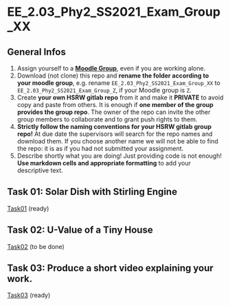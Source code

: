 # EE_2.03_Phy2_SS2021_Exam_Group_XX

## General Infos

1. Assign yourself to a [**Moodle Group**](https://moodle.hochschule-rhein-waal.de/mod/choicegroup/view.php?id=310860), even if you are working alone.
1. Download (not clone) this repo and **rename the folder according to your moodle group**, e.g. rename `EE_2.03_Phy2_SS2021_Exam_Group_XX` to `EE_2.03_Phy2_SS2021_Exam_Group_Z`, if your Moodle group is `Z`. 
1. Create **your own HSRW gitlab repo** from it and make it **PRIVATE** to avoid copy and paste from others. It is enough if **one member of the group provides the group repo**. The owner of the repo can invite the other group members to collaborate and to grant push rights to them.
1. **Strictly follow the naming conventions for your HSRW gitlab group repo!** At due date the supervisors will search for the repo names and download them. If you choose another name we will not be able to find the repo: it is as if you had not submitted your assignment.
1. Describe shortly what you are doing! Just providing code is not enough! **Use markdown cells and appropriate formatting** to add your descriptive text.  

## Task 01: Solar Dish with Stirling Engine

[Task01](Task01/README.md) (ready)

## Task 02: U-Value of a Tiny House

[Task02](Task02/README.md) (to be done)

## Task 03: Produce a short video explaining your work.

[Task03](Task03/README.md) (ready)



